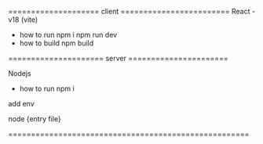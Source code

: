 ==================== client ========================
React - v18 (vite)

- how to run
npm i
npm run dev
- how to build 
npm build

===================== server ======================

Nodejs 

- how to run
npm i

add env

node {entry file}

=====================================================

